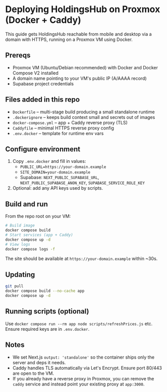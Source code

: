 # Deploying HoldingsHub on Proxmox (Docker + Caddy)

This guide gets HoldingsHub reachable from mobile and desktop via a domain with HTTPS, running on a Proxmox VM using Docker.

## Prereqs
- Proxmox VM (Ubuntu/Debian recommended) with Docker and Docker Compose V2 installed
- A domain name pointing to your VM's public IP (A/AAAA record)
- Supabase project credentials

## Files added in this repo
- `Dockerfile` – multi-stage build producing a small standalone runtime
- `.dockerignore` – keeps build context small and secrets out of images
- `docker-compose.yml` – app + Caddy reverse proxy (TLS)
- `Caddyfile` – minimal HTTPS reverse proxy config
- `.env.docker` – template for runtime env vars

## Configure environment
1) Copy `.env.docker` and fill in values:
   - `PUBLIC_URL=https://your-domain.example`
   - `SITE_DOMAIN=your-domain.example`
   - Supabase: `NEXT_PUBLIC_SUPABASE_URL`, `NEXT_PUBLIC_SUPABASE_ANON_KEY`, `SUPABASE_SERVICE_ROLE_KEY`
2) Optional: add any API keys used by scripts.

## Build and run
From the repo root on your VM:

```sh
# Build image
docker compose build
# Start services (app + Caddy)
docker compose up -d
# View logs
docker compose logs -f
```

The site should be available at `https://your-domain.example` within ~30s.

## Updating
```sh
git pull
docker compose build --no-cache app
docker compose up -d
```

## Running scripts (optional)
Use `docker compose run --rm app node scripts/refreshPrices.js` etc. Ensure required keys are in `.env.docker`.

## Notes
- We set Next.js `output: 'standalone'` so the container ships only the server and deps it needs.
- Caddy handles TLS automatically via Let's Encrypt. Ensure port 80/443 are open to the VM.
- If you already have a reverse proxy in Proxmox, you can remove the `caddy` service and instead point your existing proxy at `app:3000`.
